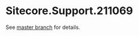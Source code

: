 # Sitecore.Support.211069

See [master branch](https://github.com/sitecoresupport/Sitecore.Support.211069) for details.